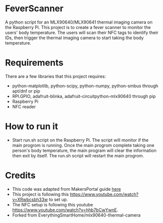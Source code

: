 # FeverScanner
A python script for an MLX90640/MLX90641 thermal imaging camera on the Raspberry Pi. This project is to create a fever scanner to monitor the users' body temperature. The users will scan their NFC tags to identify their IDs, then trigger the thermal imaging camera to start taking the body temperature.


# Requirements
There are a few libraries that this project requires:
* python-matplotlib, python-scipy, python-numpy, python-smbus through apt/dnf or pip
* RPI.GPIO, adafruit-blinka, adafruit-circuitpython-mlx90640 through pip
* Raspberry Pi
* NFC reader

# How to run it
* Start run.sh script on the Raspberry Pi. The script will monitor if the main progrom is running. Once the main progrom complete taking one person's body temperature, the main program will clear the information then exit by itself. The run.sh script will restart the main progrom.

# Credits
* This code was adapted from MakersPortal guide [here](https://makersportal.com/blog/2020/6/8/high-resolution-thermal-camera-with-raspberry-pi-and-mlx90640)
* This project is following this https://www.youtube.com/watch?v=XRwbcsbh33w to set up. 
* The NFC setup is following this youtube https://www.youtube.com/watch?v=hhb7bCwYwnE.
* Forked from EverythingSmartHome/mlx90640-thermal-camera
